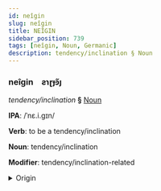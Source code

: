 ```yaml
---
id: neîgin
slug: neîgin
title: NEÎGIN
sidebar_position: 739
tags: [neîgin, Noun, Germanic]
description: tendency/inclination § Noun
---
```


### neîgin&emsp;<span kind="abugida">ƨɿɽɟꜿ̃ȷ</span>

*tendency/inclination* **§** [Noun](../../tags/Noun)

**IPA**: /ˈnɛ.i.gɪn/

**Verb**: to be a tendency/inclination

**Noun**: tendency/inclination

**Modifier**: tendency/inclination-related

<details>
    <summary>Origin</summary>
    Dutch neiging /ˈnɛi̯.ɣɪŋ/<br/>
    <em>Germanic Language Family</em>
</details>